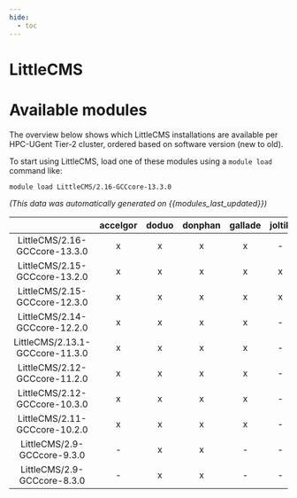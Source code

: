 ```yaml
---
hide:
  - toc
---
```


LittleCMS
=========

# Available modules


The overview below shows which LittleCMS installations are available per HPC-UGent Tier-2 cluster, ordered based on software version (new to old).

To start using LittleCMS, load one of these modules using a `module load` command like:

```shell
module load LittleCMS/2.16-GCCcore-13.3.0
```

*(This data was automatically generated on {{modules_last_updated}})*  

| |accelgor|doduo|donphan|gallade|joltik|shinx|skitty|
| :---: | :---: | :---: | :---: | :---: | :---: | :---: | :---: |
|LittleCMS/2.16-GCCcore-13.3.0|x|x|x|x|-|x|x|
|LittleCMS/2.15-GCCcore-13.2.0|x|x|x|x|x|x|x|
|LittleCMS/2.15-GCCcore-12.3.0|x|x|x|x|x|x|x|
|LittleCMS/2.14-GCCcore-12.2.0|x|x|x|x|-|-|-|
|LittleCMS/2.13.1-GCCcore-11.3.0|x|x|x|x|-|-|-|
|LittleCMS/2.12-GCCcore-11.2.0|x|x|x|x|-|-|-|
|LittleCMS/2.12-GCCcore-10.3.0|x|x|x|x|-|-|-|
|LittleCMS/2.11-GCCcore-10.2.0|x|x|x|x|-|-|-|
|LittleCMS/2.9-GCCcore-9.3.0|-|x|x|-|-|-|-|
|LittleCMS/2.9-GCCcore-8.3.0|-|x|x|-|-|-|-|
